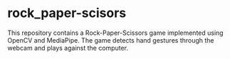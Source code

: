 # rock_paper-scisors
This repository contains a Rock-Paper-Scissors game implemented using OpenCV and MediaPipe. The game detects hand gestures through the webcam and plays against the computer.
